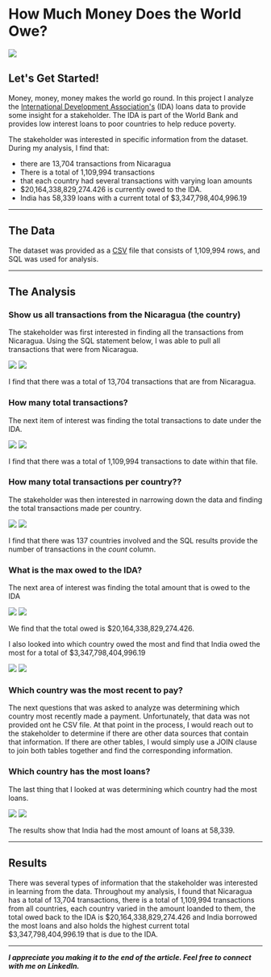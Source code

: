 # How Much Money Does the World Owe?

<img src="images/SQL_Banking_Cover.png"/>

## Let's Get Started!

Money, money, money makes the world go round. In this project I analyze the [International Development Association's](https://ida.worldbank.org/en/what-is-ida) (IDA) loans data to provide some insight for a stakeholder. The IDA is part of the World Bank and provides low interest loans to poor countries to help reduce poverty.

The stakeholder was interested in specific information from the dataset. During my analysis, I find that: 

  - there are 13,704 transactions from Nicaragua
  - There is a total of 1,109,994 transactions
  - that each country had several transactions with varying loan amounts
  - $20,164,338,829,274.426 is currently owed to the IDA.
  - India has 58,339 loans with a current total of $3,347,798,404,996.19

---

## The Data

The dataset was provided as a [CSV](https://finances.worldbank.org/Loans-and-Credits/IDA-Statement-Of-Credits-and-Grants-Historical-Dat/tdwh-3krx) file that consists of 1,109,994 rows, and SQL was used for analysis.

---

## The Analysis

### Show us all transactions from the Nicaragua (the country)

The stakeholder was first interested in finding all the transactions from Nicaragua. Using the SQL statement below, I was able to pull all transactions that were from Nicaragua. 

<img src="images/SQL_Banking_Nicaragua.png"/>
<img src="images/SQL_Banking Nicaragua_results.png"/>

I find that there was a total of 13,704 transactions that are from Nicaragua.

### How many total transactions? 

The next item of interest was finding the total transactions to date under the IDA. 

<img src="images/SQL_Banking_Total_Transactitons.png"/>
<img src="images/SQL_Banking_Total_Transactitons_Results.png"/>

I find that there was a total of 1,109,994 transactions to date within that file.

### How many total transactions per country?? 

The stakeholder was then interested in narrowing down the data and finding the total transactions made per country.

<img src="images/SQL_transactions_country.png"/>
<img src="images/SQL_transactions_country_results.png"/>

I find that there was 137 countries involved and the SQL results provide the number of transactions in the *count* column.

### What is the max owed to the IDA?

The next area of interest was finding the total amount that is owed to the IDA

<img src="images/SQL_banking_total_owed.png"/>
<img src="images/SQL_banking_total_owed_results.png"/>

We find that the total owed is $20,164,338,829,274.426.

I also looked into which country owed the most and find that India owed the most for a total of $3,347,798,404,996.19

<img src="images/SQL_banking_highest_owed_country.png"/>
<img src="images/SQL_banking_highest_owed_country_results.png"/>

### Which country was the most recent to pay?

The next questions that was asked to analyze was determining which country most recently made a payment. Unfortunately, that data was not provided ont he CSV file. At that point in the process, I would reach out to the stakeholder to determine if there are other data sources  that contain that information. If there are other tables, I would simply use a JOIN clause to join both tables together and find the corresponding information. 

### Which country has the most loans? 

The last thing that I looked at was determining which country had the most loans.

<img src="images/SQL_banking_most_loans.png"/>
<img src="images/SQL_banking_most_loans_results.png"/>

The results show that India had the most amount of loans at 58,339.

---

## Results

There was several types of information that the stakeholder was interested in learning from the data. Throughout my analysis, I found that Nicaragua has a total of 13,704 transactions, there is a total of 1,109,994 transactions from all countries, each country varied in the amount loanded to them, the total owed back to the IDA is $20,164,338,829,274.426 and India borrowed the most loans and also holds the highest current total $3,347,798,404,996.19 that is due to the IDA.

---

***I appreciate you making it to the end of the article. Feel free to connect with me on LinkedIn.***
